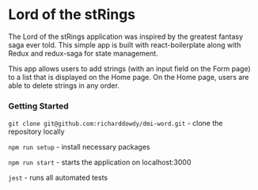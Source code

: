 # Lord of the stRings

The Lord of the stRings application was inspired by the greatest fantasy saga ever told. This simple app is built with react-boilerplate along with Redux and redux-saga for state management.

This app allows users to add strings (with an input field on the Form page) to a list that is displayed on the Home page.  On the Home page, users are able to delete strings in any order.


### Getting Started
```git clone git@github.com:richarddowdy/dmi-word.git``` - clone the repository locally

```npm run setup``` - install necessary packages

```npm run start``` - starts the application on localhost:3000

```jest``` - runs all automated tests
